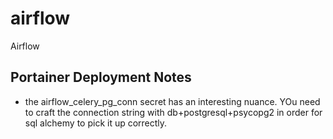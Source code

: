 # airflow
Airflow


## Portainer Deployment Notes 

- the airflow_celery_pg_conn secret has an interesting nuance. YOu need to craft the connection string with db+postgresql+psycopg2 in order for sql alchemy to pick it up correctly.
